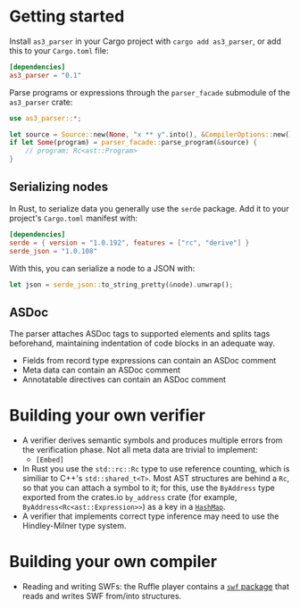 # Getting started

Install `as3_parser` in your Cargo project with `cargo add as3_parser`, or add this to your `Cargo.toml` file:

```toml
[dependencies]
as3_parser = "0.1"
```

Parse programs or expressions through the `parser_facade` submodule of the `as3_parser` crate:

```rust
use as3_parser::*;

let source = Source::new(None, "x ** y".into(), &CompilerOptions::new());
if let Some(program) = parser_facade::parse_program(&source) {
    // program: Rc<ast::Program>
}
```

## Serializing nodes

In Rust, to serialize data you generally use the `serde` package. Add it to your project's `Cargo.toml` manifest with:

```toml
[dependencies]
serde = { version = "1.0.192", features = ["rc", "derive"] }
serde_json = "1.0.108"
```

With this, you can serialize a node to a JSON with:

```rust
let json = serde_json::to_string_pretty(&node).unwrap();
```

## ASDoc

The parser attaches ASDoc tags to supported elements and splits tags beforehand, maintaining indentation of code blocks in an adequate way.

* Fields from record type expressions can contain an ASDoc comment
* Meta data can contain an ASDoc comment
* Annotatable directives can contain an ASDoc comment

# Building your own verifier

* A verifier derives semantic symbols and produces multiple errors from the verification phase. Not all meta data are trivial to implement:
  * `[Embed]`
* In Rust you use the `std::rc::Rc` type to use reference counting, which is similiar to C++'s `std::shared_t<T>`. Most AST structures are behind a `Rc`, so that you can attach a symbol to it; for this, use the `ByAddress` type exported from the crates.io `by_address` crate (for example, `ByAddress<Rc<ast::Expression>>`) as a key in a [`HashMap`](https://doc.rust-lang.org/stable/std/collections/struct.HashMap.html).
* A verifier that implements correct type inference may need to use the Hindley-Milner type system.

# Building your own compiler

* Reading and writing SWFs: the Ruffle player contains a [`swf` package](https://github.com/ruffle-rs/ruffle/tree/master/swf) that reads and writes SWF from/into structures.